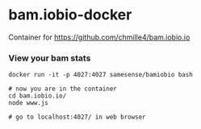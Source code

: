 # bam.iobio-docker
Container for https://github.com/chmille4/bam.iobio.io

### View your bam stats
```
docker run -it -p 4027:4027 samesense/bamiobio bash

# now you are in the container
cd bam.iobio.io/
node www.js 

# go to localhost:4027/ in web browser
```
